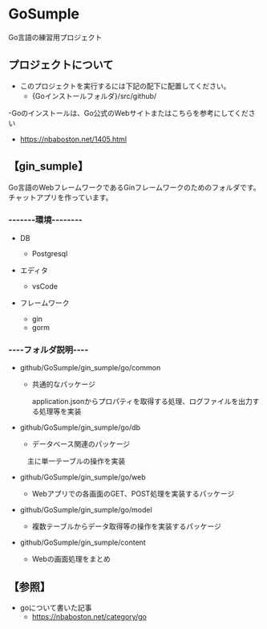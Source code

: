 <h1>GoSumple</h1>
Go言語の練習用プロジェクト

<h2>プロジェクトについて</h2>

 - このプロジェクトを実行するには下記の配下に配置してください。 
   - {Goインストールフォルダ}/src/github/

 -Goのインストールは、Go公式のWebサイトまたはこちらを参考にしてください
   - https://nbaboston.net/1405.html

<h2>【gin_sumple】</h2>

Go言語のWebフレームワークであるGinフレームワークのためのフォルダです。<br>
チャットアプリを作っています。

<h3> -------環境--------</h3>

- DB
  - Postgresql

- エディタ
  - vsCode

- フレームワーク
  - gin
  - gorm

<h3>----フォルダ説明----</h3>

- github/GoSumple/gin_sumple/go/common
   - 共通的なパッケージ
     
     application.jsonからプロパティを取得する処理、ログファイルを出力する処理等を実装

- github/GoSumple/gin_sumple/go/db
  - データベース関連のパッケージ
  
  　主に単一テーブルの操作を実装

- github/GoSumple/gin_sumple/go/web
  - Webアプリでの各画面のGET、POST処理を実装するパッケージ
	
- github/GoSumple/gin_sumple/go/model
  - 複数テーブルからデータ取得等の操作を実装するパッケージ

- github/GoSumple/gin_sumple/content
  - Webの画面処理をまとめ
	
<h2>【参照】</h2>

- goについて書いた記事
  - https://nbaboston.net/category/go
